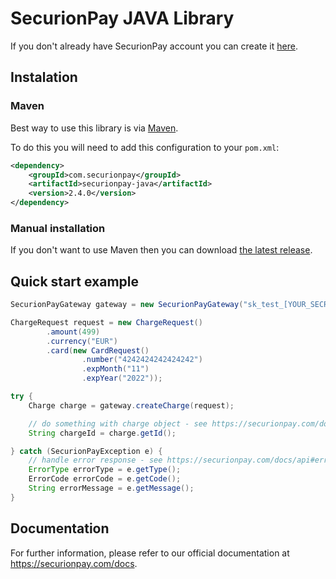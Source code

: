 # SecurionPay JAVA Library

If you don't already have SecurionPay account you can create it [here](https://securionpay.com/signup). 

## Instalation 

### Maven

Best way to use this library is via [Maven](https://maven.apache.org).

To do this you will need to add this configuration to your `pom.xml`:

```xml
<dependency>
    <groupId>com.securionpay</groupId>
    <artifactId>securionpay-java</artifactId>
    <version>2.4.0</version>
</dependency>
```

### Manual installation

If you don't want to use Maven then you can download [the latest release](https://github.com/securionpay/securionpay-java/releases).

## Quick start example

```java
SecurionPayGateway gateway = new SecurionPayGateway("sk_test_[YOUR_SECRET_KEY]");

ChargeRequest request = new ChargeRequest()
		.amount(499)
		.currency("EUR")
		.card(new CardRequest()
				.number("4242424242424242")
				.expMonth("11")
				.expYear("2022"));

try {
    Charge charge = gateway.createCharge(request);

    // do something with charge object - see https://securionpay.com/docs/api#charge-object
    String chargeId = charge.getId();

} catch (SecurionPayException e) {
    // handle error response - see https://securionpay.com/docs/api#error-object
    ErrorType errorType = e.getType();
    ErrorCode errorCode = e.getCode();
    String errorMessage = e.getMessage();
}
```

## Documentation


For further information, please refer to our official documentation at https://securionpay.com/docs.
